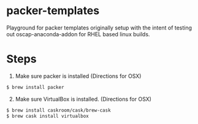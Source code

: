packer-templates
=================

Playground for packer templates originally setup with the intent of testing out oscap-anaconda-addon for RHEL based linux builds.

Steps
=====

1. Make sure packer is installed (Directions for OSX)
  ```bash
  $ brew install packer
  ```

2. Make sure VirtualBox is installed. (Directions for OSX) 
  ```bash
  $ brew install caskroom/cask/brew-cask
  $ brew cask install virtualbox 
  ```
